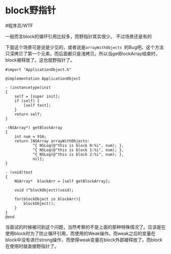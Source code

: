 # block野指针
#程序员/WTF

一般而言block的循环引用比较多，而野指针其实很少。
不过场景还是有的


下面这个场景可是说是少见的，或者说是`arrayWithObjects `的Bug吧。这个方法只深拷贝了第一个元素，而后面都只是浅拷贝。所以当getBlockArray结束时，block被释放了。这也就野指针了。
```
#import "ApplicationObject.h"

@implementation ApplicationObject

- (instancetype)init
{
    self = [super init];
    if (self) {
        [self test];
    }
    return self;
}

-(NSArray*) getBlockArray
{
    int num = 916;
    return [NSArray arrayWithObjects:
            ^{ NSLog(@"this is block 0:%i", num); },
            ^{ NSLog(@"this is block 1:%i", num); },
            ^{ NSLog(@"this is block 2:%i", num); },
            nil];
}

- (void)test
{
    NSArray*  blockArr = [self getBlockArray];
    
    void (^blockObject)(void);
    
    for(blockObject in blockArr){
        blockObject();
    }
}
@end

```



当面试的时候被问到这个问题，当然考察的不是上面的那种特殊情况了。应该是在使用block时为了防止循环引用，而使用的Weak操作。而weak之后的变量在block中没有进行strong操作，而使得weak变量在block外部被释放了。而block在使用时就直接野指针了。
